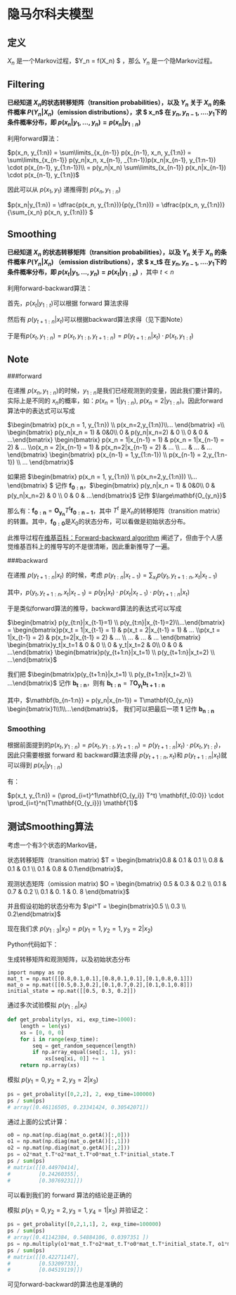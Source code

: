 # 隐马尔科夫模型

## 定义

$X_n$ 是一个Markov过程，$Y_n = f(X_n) $ ，那么 $Y_n$ 是一个隐Markov过程。

## Filtering

**已经知道 $X_n​$ 的状态转移矩阵（transition probabilities），以及 $Y_n​$ 关于 $X_n​$ 的条件概率 $P(Y_n|X_n)​$ （emission distributions），求 $ x_n​$ 在 $y_n, y_{n-1}, .... y_1​$下的条件概率分布，即  $p(x_n|y_1,...,y_n) = p(x_n|y_{1:n})​$**

利用forward算法：

$p(x_n, y_{1:n}) = \sum\limits_{x_{n-1}} p(x_{n-1}, x_n, y_{1:n}) = \sum\limits_{x_{n-1}} p(y_n|x_n, x_{n-1}, _{1:n-1})p(x_n|x_{n-1}, y_{1:n-1}) \cdot p(x_{n-1}, y_{1:n-1})\\ = p(y_n|x_n) \sum\limits_{x_{n-1}}  p(x_n|x_{n-1}) \cdot p(x_{n-1}, y_{1:n})​$  

因此可以从 $p(x_1, y_1)$ 递推得到 $p(x_n, y_{1:n})$

$p(x_n|y_{1:n}) = \dfrac{p(x_n, y_{1:n})}{p(y_{1:n})} =  \dfrac{p(x_n, y_{1:n})}{\sum_{x_n} p(x_n, y_{1:n})} ​$

## Smoothing

**已经知道 $X_n$ 的状态转移矩阵（transition probabilities），以及 $Y_n$ 关于 $X_n$ 的条件概率 $P(Y_n|X_n)$ （emission distributions），求 $ x_t$ 在 $y_n, y_{n-1}, .... y_1$下的条件概率分布，即  $p(x_t|y_1,...,y_n) = p(x_t|y_{1:n})$** ，其中 $t < n$

利用forward-backward算法：

首先，$p(x_t|y_{1:t}) ​$ 可以根据 forward 算法求得

然后有 $p(y_{t+1:n}|x_t)​$ 可以根据backward算法求得（见下面Note）

于是有$p(x_t, y_{1:n}) = p(x_t, y_{1:t}, y_{t+1:n}) =p(y_{t+1:n}|x_t) \cdot  p(x_t, y_{1:t})​$

## Note

###forward

在递推 $p(x_n, y_{1:n})​$ 的时候，$y_{1:n}​$ 是我们已经观测到的变量，因此我们要计算的，实际上是不同的 $x_n​$的概率，如：$p(x_n=1|y_{1:n}),\ p(x_n=2|y_{1:n})​$。因此forward算法中的表达式可以写成 

$\begin{bmatrix} p(x_n = 1, y_{1:n}) \\ p(x_n=2,y_{1:n})\\... \end{bmatrix} =\\ 
\begin{bmatrix} p(y_n|x_n = 1) & 0&0\\ 0 & p(y_n|x_n=2) & 0 \\ 0  & 0 & ...\end{bmatrix}
\begin{bmatrix} p(x_n = 1|x_{n-1} = 1) & p(x_n = 1|x_{n-1} = 2) &  ... \\o(x_n = 2|x_{n-1} = 1) & p(x_n=2|x_{n-1} = 2) & ... \\ ... & ... & ... \end{bmatrix} 
\begin{bmatrix} p(x_{n-1} = 1,y_{1:n-1}) \\ p(x_{n-1} = 2,y_{1:n-1}) \\ ... \end{bmatrix}​$

如果把 $\begin{bmatrix} p(x_n = 1, y_{1:n}) \\ p(x_n=2,y_{1:n})) \\... \end{bmatrix}  ​$ 记作 $\mathbf{f_{0:n}}​$，$\begin{bmatrix} p(y_n|x_n = 1) & 0&0\\ 0 & p(y_n|x_n=2) & 0 \\ 0  & 0 & ...\end{bmatrix}​$ 记作 $\large\mathbf{O_{y_n}}​$

那么有：$\mathbf{f_{0:n}} = \mathbf{O_{y_{n}}} T^t \mathbf {f_{0:n-1}}​$，其中 $T^t​$ 是$X_n​$ 的转移矩阵（transition matrix）的转置。其中，$\mathbf{f_{0:0}}​$ 是$X_0​$ 的状态分布，可以看做是初始状态分布。

此推导过程在[维基百科：Forward-backward algorithm](https://en.wikipedia.org/wiki/Forward–backward_algorithm) 阐述了，但由于个人感觉维基百科上的推导写的不是很清晰，因此重新推导了一遍。

###backward

在递推 $p(y_{t+1:n}| x_t)$ 的时候，考虑 $p(y_{t:n}|x_{t-1}) = \sum_{x_t}p(y_{t}, y_{t+1:n}, x_t| x_{t-1})$

其中，$p(y_{t}, y_{t+1:n}, x_t |x_{t-1}) = p(y_t|x_t)\cdot p(x_t|x_{t-1}) \cdot p(y_{t+1:n}|x_t)​$

于是类似forward算法的推导，backward算法的表达式可以写成

$\begin{bmatrix} p(y_{t:n}|x_{t-1}=1) \\ p(y_{t:n}|x_{t-1}=2)\\...\end{bmatrix} = 
\begin{bmatrix}p(x_t = 1|x_{t-1} = 1) & p(x_t = 2|x_{t-1} = 1) &  ... \\p(x_t = 1|x_{t-1} = 2) & p(x_t=2|x_{t-1} = 2) & ... \\ ... & ... & ... \end{bmatrix}
\begin{bmatrix}y_t|x_t=1 & 0 & 0 \\ 0 & y_t|x_t=2 & 0\\ 0 & 0 & ...\end{bmatrix}
\begin{bmatrix}p(y_{t+1:n}|x_t=1) \\ p(y_{t+1:n}|x_t=2) \\ ...\end{bmatrix}$

我们把 $\begin{bmatrix}p(y_{t+1:n}|x_t=1) \\ p(y_{t+1:n}|x_t=2) \\ ...\end{bmatrix}​$ 记作 $\mathbf{b_{t:n}}​$，则有 $\mathbf{b_{t:n}} = T\mathbf{O_{y_t}}\mathbf{b_{t+1:n}}​$

其中，$\mathbf{b_{n-1:n}} = p(y_n|x_{n-1}) = T\mathbf{O_{y_n}}   \begin{bmatrix}1\\1\\...\end{bmatrix}$， 我们可以把最后一项 $\mathbf{1}$ 记作 $\mathbf{b_{n:n}}$

### Smoothing

根据前面提到的$p(x_t, y_{1:n}) = p(x_t, y_{1:t}, y_{t+1:n}) =p(y_{t+1:n}|x_t) \cdot  p(x_t, y_{1:t})​$，因此只需要根据 forward 和 backward算法求得 $p(y_{t+1:n}, x_t) ​$ 和 $p(y_{t+1:n}|x_t)​$ 就可以得到 $p(x_t|y_{1:n})​$

有：

$p(x_t, y_{1:n}) = (\prod_{i=t}^1\mathbf{O_{y_i}} T^t) \mathbf{f_{0:0}} \cdot \prod_{i=t}^n(T\mathbf{O_{y_i}}) \mathbf{1}$

## 测试Smoothing算法 

考虑一个有3个状态的Markov链，

状态转移矩阵（transition matrix)  $T = \begin{bmatrix}0.8 & 0.1 & 0.1 \\ 0.8 & 0.1 & 0.1 \\ 0.1 & 0.8 & 0.1\end{bmatrix}$，

观测状态矩阵（omission matrix)  $O = \begin{bmatrix} 0.5 & 0.3 & 0.2 \\  0.1 & 0.7 & 0.2 \\ 0.1 & 0. 1 & 0. 8 \end{bmatrix}$

并且假设初始的状态分布为 $\pi^T = \begin{bmatrix}0.5 \\ 0.3 \\ 0.2\end{bmatrix}​$

现在我们求 $p(y_{1:3}|x_2) = p(y_1 =1, y_2 = 1, y_3 = 2|x_2)$ 

Python代码如下：

生成转移矩阵和观测矩阵，以及初始状态分布

```
import numpy as np
mat_t = np.mat([[0.8,0.1,0.1],[0.8,0.1,0.1],[0.1,0.8,0.1]])
mat_o = np.mat([[0.5,0.3,0.2],[0.1,0.7,0.2],[0.1,0.1,0.8]])
initial_state = np.mat([[0.5, 0.3, 0.2]])
```

通过多次试验模拟 $p(y_{1:n}|x_t)$ 

```python
def get_probality(ys, xi, exp_time=1000):
    length = len(ys)
    xs = [0, 0, 0]
    for i in range(exp_time):
        seq = get_random_sequence(length)
        if np.array_equal(seq[:, 1], ys):
            xs[seq[xi, 0]] += 1
    return np.array(xs)
```

模拟 $p(y_1=0,y_2=2,y_3=2|x_3)$

```python
ps = get_probality([0,2,2], 2, exp_time=100000)
ps / sum(ps)
# array([0.46116505, 0.23341424, 0.30542071])
```

通过上面的公式计算：

```python
o0 = np.mat(np.diag(mat_o.getA()[:,0]))
o1 = np.mat(np.diag(mat_o.getA()[:,1]))
o2 = np.mat(np.diag(mat_o.getA()[:,2])) 
ps = o2*mat_t.T*o2*mat_t.T*o0*mat_t.T*initial_state.T
ps / sum(ps)
# matrix([[0.44970414],
#         [0.24260355],
#         [0.30769231]])
```

可以看到我们的 forward 算法的结论是正确的

模拟 $p(y_1=0,y_2=2,y_3=1,y_4=1|x_3)$ 并验证之：

```python
ps = get_probality([0,2,1,1], 2, exp_time=100000)
ps / sum(ps)
# array([0.41142384, 0.54884106, 0.0397351 ])
ps = np.multiply(o1*mat_t.T*o2*mat_t.T*o0*mat_t.T*initial_state.T, o1*mat_t*np.mat(np.ones([3,1])))
ps / sum(ps)
# matrix([[0.42271147],
#         [0.53209733],
#         [0.04519119]])
```

可见forward-backward的算法也是准确的

